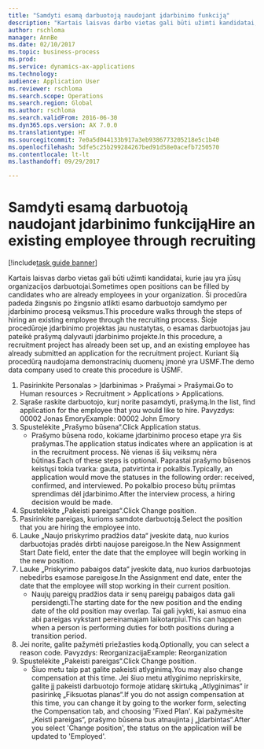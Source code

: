 ```yaml
--- 
title: "Samdyti esamą darbuotoją naudojant įdarbinimo funkciją"
description: "Kartais laisvas darbo vietas gali būti užimti kandidatai, kurie jau yra jūsų organizacijos darbuotojai."
author: rschloma
manager: AnnBe
ms.date: 02/10/2017
ms.topic: business-process
ms.prod: 
ms.service: dynamics-ax-applications
ms.technology: 
audience: Application User
ms.reviewer: rschloma
ms.search.scope: Operations
ms.search.region: Global
ms.author: rschloma
ms.search.validFrom: 2016-06-30
ms.dyn365.ops.version: AX 7.0.0
ms.translationtype: HT
ms.sourcegitcommit: 7e0a5d044133b917a3eb9386773205218e5c1b40
ms.openlocfilehash: 5dfe5c25b299284267bed91d58e0acefb7250570
ms.contentlocale: lt-lt
ms.lasthandoff: 09/29/2017

---
```

# <a name="hire-an-existing-employee-through-recruiting"></a><span data-ttu-id="d8ae6-103">Samdyti esamą darbuotoją naudojant įdarbinimo funkciją</span><span class="sxs-lookup"><span data-stu-id="d8ae6-103">Hire an existing employee through recruiting</span></span>

[!include[task guide banner](../../includes/task-guide-banner.md)]

<span data-ttu-id="d8ae6-104">Kartais laisvas darbo vietas gali būti užimti kandidatai, kurie jau yra jūsų organizacijos darbuotojai.</span><span class="sxs-lookup"><span data-stu-id="d8ae6-104">Sometimes open positions can be filled by candidates who are already employees in your organization.</span></span> <span data-ttu-id="d8ae6-105">Ši procedūra padeda žingsnis po žingsnio atlikti esamo darbuotojo samdymo per įdarbinimo procesą veiksmus.</span><span class="sxs-lookup"><span data-stu-id="d8ae6-105">This procedure walks through the steps of hiring an existing employee through the recruiting process.</span></span> <span data-ttu-id="d8ae6-106">Šioje procedūroje įdarbinimo projektas jau nustatytas, o esamas darbuotojas jau pateikė prašymą dalyvauti įdarbinimo projekte.</span><span class="sxs-lookup"><span data-stu-id="d8ae6-106">In this procedure, a recruitment project has already been set up, and an existing employee has already submitted an application for the recruitment project.</span></span> <span data-ttu-id="d8ae6-107">Kuriant šią procedūrą naudojama demonstracinių duomenų įmonė yra USMF.</span><span class="sxs-lookup"><span data-stu-id="d8ae6-107">The demo data company used to create this procedure is USMF.</span></span>

1. <span data-ttu-id="d8ae6-108">Pasirinkite Personalas > Įdarbinimas > Prašymai > Prašymai.</span><span class="sxs-lookup"><span data-stu-id="d8ae6-108">Go to Human resources > Recruitment > Applications > Applications.</span></span>
2. <span data-ttu-id="d8ae6-109">Sąraše raskite darbuotojo, kurį norite pasamdyti, prašymą.</span><span class="sxs-lookup"><span data-stu-id="d8ae6-109">In the list, find application for the employee that you would like to hire.</span></span> <span data-ttu-id="d8ae6-110">Pavyzdys: 00002 Jonas Emory</span><span class="sxs-lookup"><span data-stu-id="d8ae6-110">Example:  00002  John Emory</span></span>
3. <span data-ttu-id="d8ae6-111">Spustelėkite „Prašymo būsena“.</span><span class="sxs-lookup"><span data-stu-id="d8ae6-111">Click Application status.</span></span>
    * <span data-ttu-id="d8ae6-112">Prašymo būsena rodo, kokiame įdarbinimo proceso etape yra šis prašymas.</span><span class="sxs-lookup"><span data-stu-id="d8ae6-112">The application status indicates where an application is at in the recruitment process.</span></span>  <span data-ttu-id="d8ae6-113">Nė vienas iš šių veiksmų nėra būtinas.</span><span class="sxs-lookup"><span data-stu-id="d8ae6-113">Each of these steps is optional.</span></span> <span data-ttu-id="d8ae6-114">Paprastai prašymo būsenos keistųsi tokia tvarka: gauta, patvirtinta ir pokalbis.</span><span class="sxs-lookup"><span data-stu-id="d8ae6-114">Typically, an application would move the statuses in the following order:  received, confirmed, and interviewed.</span></span> <span data-ttu-id="d8ae6-115">Po pokalbio proceso būtų priimtas sprendimas dėl įdarbinimo.</span><span class="sxs-lookup"><span data-stu-id="d8ae6-115">After the interview process, a hiring decision would be made.</span></span>  
4. <span data-ttu-id="d8ae6-116">Spustelėkite „Pakeisti pareigas“.</span><span class="sxs-lookup"><span data-stu-id="d8ae6-116">Click Change position.</span></span>
5. <span data-ttu-id="d8ae6-117">Pasirinkite pareigas, kurioms samdote darbuotoją.</span><span class="sxs-lookup"><span data-stu-id="d8ae6-117">Select the position that you are hiring the employee into.</span></span>
6. <span data-ttu-id="d8ae6-118">Lauke „Naujo priskyrimo pradžios data“ įveskite datą, nuo kurios darbuotojas pradės dirbti naujose pareigose.</span><span class="sxs-lookup"><span data-stu-id="d8ae6-118">In the New Assignment Start Date field, enter the date that the employee will begin working in the new position.</span></span>  
7. <span data-ttu-id="d8ae6-119">Lauke „Priskyrimo pabaigos data“ įveskite datą, nuo kurios darbuotojas nebedirbs esamose pareigose.</span><span class="sxs-lookup"><span data-stu-id="d8ae6-119">In the Assignment end date, enter the date that the employee will stop working in their current position.</span></span>
    * <span data-ttu-id="d8ae6-120">Naujų pareigų pradžios data ir senų pareigų pabaigos data gali persidengti.</span><span class="sxs-lookup"><span data-stu-id="d8ae6-120">The starting date for the new position and the ending date of the old position may overlap.</span></span> <span data-ttu-id="d8ae6-121">Tai gali įvykti, kai asmuo eina abi pareigas vykstant pereinamajam laikotarpiui.</span><span class="sxs-lookup"><span data-stu-id="d8ae6-121">This can happen when a person is performing duties for both positions during a transition period.</span></span>  
8. <span data-ttu-id="d8ae6-122">Jei norite, galite pažymėti priežasties kodą.</span><span class="sxs-lookup"><span data-stu-id="d8ae6-122">Optionally, you can select a reason code.</span></span> <span data-ttu-id="d8ae6-123">Pavyzdys: Reorganizacija</span><span class="sxs-lookup"><span data-stu-id="d8ae6-123">Example: Reorganization</span></span>
9. <span data-ttu-id="d8ae6-124">Spustelėkite „Pakeisti pareigas“.</span><span class="sxs-lookup"><span data-stu-id="d8ae6-124">Click Change position.</span></span>
    * <span data-ttu-id="d8ae6-125">Šiuo metu taip pat galite pakeisti atlyginimą.</span><span class="sxs-lookup"><span data-stu-id="d8ae6-125">You may also change compensation at this time.</span></span> <span data-ttu-id="d8ae6-126">Jei šiuo metu atlyginimo nepriskirsite, galite jį pakeisti darbuotojo formoje atidarę skirtuką „Atlyginimas“ ir pasirinkę „Fiksuotas planas“.</span><span class="sxs-lookup"><span data-stu-id="d8ae6-126">If you do not assign compensation at this time, you can change it by going to the worker form, selecting the Compensation tab, and choosing 'Fixed Plan'.</span></span> <span data-ttu-id="d8ae6-127">Kai pažymėsite „Keisti pareigas“, prašymo būsena bus atnaujinta į „Įdarbintas“.</span><span class="sxs-lookup"><span data-stu-id="d8ae6-127">After you select 'Change position', the status on the application will be updated to 'Employed'.</span></span>  


